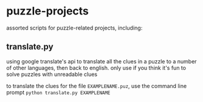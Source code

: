 # puzzle-projects
assorted scripts for puzzle-related projects, including:

## translate.py
using google translate's api to translate all the clues in a puzzle to a number of other languages, then back to english. only use if you think it's fun to solve puzzles with unreadable clues

to translate the clues for the file `EXAMPLENAME.puz`, use the command line prompt `python translate.py EXAMPLENAME`
